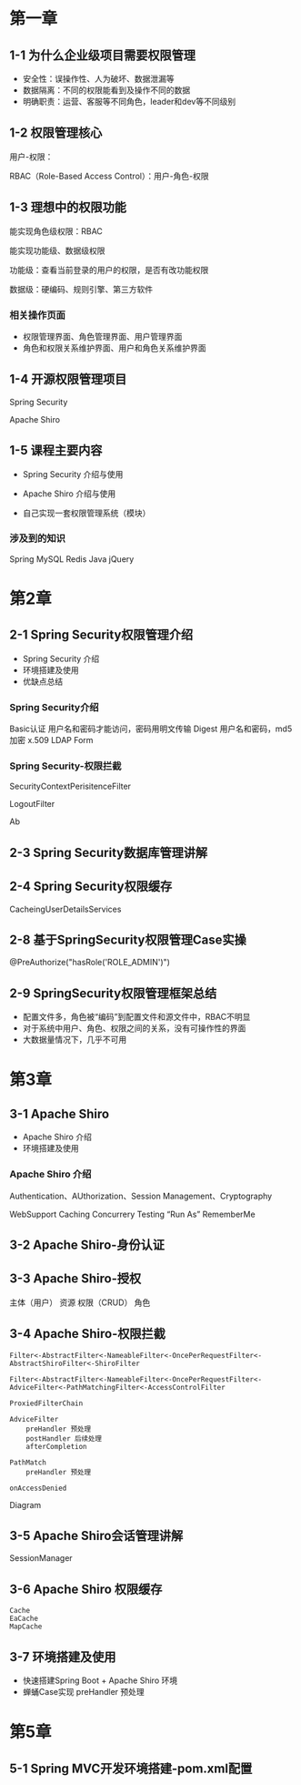 # 第一章 #

## 1-1 为什么企业级项目需要权限管理 ##

* 安全性：误操作性、人为破坏、数据泄漏等
* 数据隔离：不同的权限能看到及操作不同的数据
* 明确职责：运营、客服等不同角色，leader和dev等不同级别

## 1-2 权限管理核心 ##

用户-权限：

RBAC（Role-Based Access Control）：用户-角色-权限

## 1-3 理想中的权限功能 ##

能实现角色级权限：RBAC

能实现功能级、数据级权限

功能级：查看当前登录的用户的权限，是否有改功能权限

数据级：硬编码、规则引擎、第三方软件

### 相关操作页面 ###

* 权限管理界面、角色管理界面、用户管理界面
* 角色和权限关系维护界面、用户和角色关系维护界面

## 1-4 开源权限管理项目 ##

Spring Security

Apache Shiro

## 1-5 课程主要内容 ##

* Spring Security 介绍与使用

* Apache Shiro 介绍与使用

* 自己实现一套权限管理系统（模块）

### 涉及到的知识 ###

Spring MySQL Redis Java jQuery

# 第2章 #

## 2-1 Spring Security权限管理介绍 ##

* Spring Security 介绍
* 环境搭建及使用
* 优缺点总结

### Spring Security介绍 ###

Basic认证 用户名和密码才能访问，密码用明文传输
Digest 用户名和密码，md5加密
x.509
LDAP
Form

### Spring Security-权限拦截 ###

SecurityContextPerisitenceFilter

LogoutFilter

Ab

## 2-3 Spring Security数据库管理讲解 ##




## 2-4 Spring Security权限缓存 ##

CacheingUserDetailsServices

## 2-8 基于SpringSecurity权限管理Case实操 ##

@PreAuthorize("hasRole('ROLE_ADMIN')")

## 2-9 SpringSecurity权限管理框架总结 ##

* 配置文件多，角色被“编码”到配置文件和源文件中，RBAC不明显
* 对于系统中用户、角色、权限之间的关系，没有可操作性的界面
* 大数据量情况下，几乎不可用

# 第3章 #

## 3-1 Apache Shiro ##

* Apache Shiro 介绍
* 环境搭建及使用

### Apache Shiro 介绍 ###

Authentication、AUthorization、Session Management、Cryptography

WebSupport Caching Concurrery Testing “Run As” RememberMe

## 3-2 Apache Shiro-身份认证 ##

## 3-3 Apache Shiro-授权 ##

主体（用户） 资源 权限（CRUD） 角色

## 3-4 Apache Shiro-权限拦截 ##

	Filter<-AbstractFilter<-NameableFilter<-OncePerRequestFilter<-AbstractShiroFilter<-ShiroFilter
	
	Filter<-AbstractFilter<-NameableFilter<-OncePerRequestFilter<-AdviceFilter<-PathMatchingFilter<-AccessControlFilter
	
	ProxiedFilterChain

	AdviceFilter	
		preHandler 预处理
		postHandler 后续处理
		afterCompletion  

	PathMatch
		preHandler 预处理

	onAccessDenied

Diagram

## 3-5 Apache Shiro会话管理讲解 ##

SessionManager

## 3-6 Apache Shiro 权限缓存 ##

	Cache 
	EaCache
	MapCache

## 3-7 环境搭建及使用 ##

* 快速搭建Spring Boot + Apache Shiro 环境
* 蝉蛹Case实现		preHandler 预处理

# 第5章 #

## 5-1 Spring MVC开发环境搭建-pom.xml配置 ##

